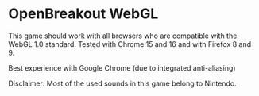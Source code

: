 # OpenBreakout WebGL

This game should work with all browsers who are compatible 
with the WebGL 1.0 standard. Tested with Chrome 15 and 16
and with Firefox 8 and 9.

Best experience with Google Chrome
(due to integrated anti-aliasing)

Disclaimer:
Most of the used sounds in this game belong to Nintendo.
